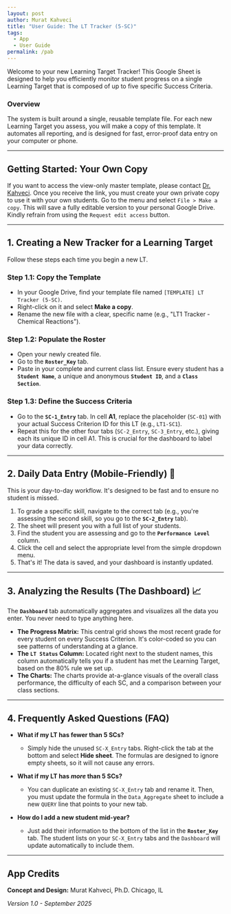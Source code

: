 ```yaml
---
layout: post
author: Murat Kahveci
title: "User Guide: The LT Tracker (5-SC)"
tags:
  - App
  - User Guide
permalink: /pab
---
```


Welcome to your new Learning Target Tracker! This Google Sheet is designed to help you efficiently monitor student progress on a single Learning Target that is composed of up to five specific Success Criteria.

### Overview
The system is built around a single, reusable template file. For each new Learning Target you assess, you will make a copy of this template. It automates all reporting, and is designed for fast, error-proof data entry on your computer or phone.

---

## Getting Started: Your Own Copy

If you want to access the view-only master template, please contact [Dr. Kahveci](/contact). Once you receive the link, you must create your own private copy to use it with your own students. Go to the menu and select `File > Make a copy`. This will save a fully editable version to your personal Google Drive. Kindly refrain from using the `Request edit access` button.

---

## 1. Creating a New Tracker for a Learning Target

Follow these steps each time you begin a new LT.

### Step 1.1: Copy the Template
* In your Google Drive, find your template file named `[TEMPLATE] LT Tracker (5-SC)`.
* Right-click on it and select **Make a copy**.
* Rename the new file with a clear, specific name (e.g., "LT1 Tracker - Chemical Reactions").

### Step 1.2: Populate the Roster
* Open your newly created file.
* Go to the **`Roster_Key`** tab.
* Paste in your complete and current class list. Ensure every student has a **`Student Name`**, a unique and anonymous **`Student ID`**, and a **`Class Section`**.

### Step 1.3: Define the Success Criteria
* Go to the **`SC-1_Entry`** tab. In cell **A1**, replace the placeholder (`SC-01`) with your actual Success Criterion ID for this LT (e.g., `LT1-SC1`).
* Repeat this for the other four tabs (`SC-2_Entry`, `SC-3_Entry`, etc.), giving each its unique ID in cell A1. This is crucial for the dashboard to label your data correctly.

---

## 2. Daily Data Entry (Mobile-Friendly) 📱

This is your day-to-day workflow. It's designed to be fast and to ensure no student is missed.

1.  To grade a specific skill, navigate to the correct tab (e.g., you're assessing the second skill, so you go to the **`SC-2_Entry`** tab).
2.  The sheet will present you with a full list of your students.
3.  Find the student you are assessing and go to the **`Performance Level`** column.
4.  Click the cell and select the appropriate level from the simple dropdown menu.
5.  That's it! The data is saved, and your dashboard is instantly updated.

---

## 3. Analyzing the Results (The Dashboard) 📈

The **`Dashboard`** tab automatically aggregates and visualizes all the data you enter. You never need to type anything here.

* **The Progress Matrix:** This central grid shows the most recent grade for every student on every Success Criterion. It's color-coded so you can see patterns of understanding at a glance.
* **The `LT Status` Column:** Located right next to the student names, this column automatically tells you if a student has met the Learning Target, based on the 80% rule we set up.
* **The Charts:** The charts provide at-a-glance visuals of the overall class performance, the difficulty of each SC, and a comparison between your class sections.

---

## 4. Frequently Asked Questions (FAQ)

* **What if my LT has fewer than 5 SCs?**
  * Simply hide the unused `SC-X_Entry` tabs. Right-click the tab at the bottom and select **Hide sheet**. The formulas are designed to ignore empty sheets, so it will not cause any errors.

* **What if my LT has *more* than 5 SCs?**
  * You can duplicate an existing `SC-X_Entry` tab and rename it. Then, you must update the formula in the `Data_Aggregate` sheet to include a new `QUERY` line that points to your new tab.

* **How do I add a new student mid-year?**
  * Just add their information to the bottom of the list in the **`Roster_Key`** tab. The student lists on your `SC-X_Entry` tabs and the `Dashboard` will update automatically to include them.

---

## App Credits

**Concept and Design:**
Murat Kahveci, Ph.D.
Chicago, IL

*Version 1.0 - September 2025*